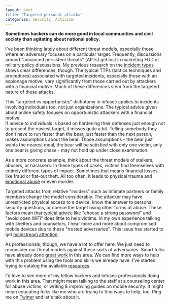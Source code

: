 ```yaml
---
layout: post
title: "Targeted personal attacks"
categories: Security, Activism
---
```


**Sometimes hackers can do more good in local communities and civil society than agitating about national policy.**

I've been thinking lately about different threat models, especially those where an adversary focuses on a particular target. Frequently, discussions around "advanced persistent threats" (APTs) get lost in marketing FUD or military policy discussions. My previous research on the [incident types](http://nbviewer.ipython.org/url/threatic.us/Clustering.ipynb) shows clear differences, though. The typical TTPs (tactics techniques and procedures) associated with targeted incidents, especially those with an espionage motive, vary significantly from those carried out by attackers with a financial motive. Much of these differences stem from the targeted nature of these attacks.

This "targeted vs opportunistic" dichotomy in infosec applies to incidents involving individuals too, not just organizations. The typical advice given about online safety focuses on opportunistic attackers with a financial motive.  
If advice to individuals is based on hardening their defenses just enough not to present the easiest target, it misses quite a bit. Telling somebody they don't have to run faster than the bear, just faster than the next person, makes assumptions about the bear. Those assumptions - the bear just wants the nearest meal, the bear will be satisfied with only one victim, only one bear is giving chase - may not hold up under close examination. 

As a more concrete example, think about the threat models of stalkers, abusers, or harassers. In these types of cases, victims find themselves with entirely different types of impact. Sometimes that means financial losses, like fraud or flat-out theft. All too often, it leads to physical trauma and [emotional abuse][2] or even murder.

Targeted attacks from relative "insiders" such as intimate partners or family members change the model considerably. The attacker may have unrestricted physical access to a device, know the answer to personal security questions, or coerce the target using other forms of abuse. These factors mean that [typical advice][0] like "choose a strong password" and "avoid open WiFi" does little to help victims. In my own experience talking with shelters and counselors, I hear more and more about compromised mobile devices due to these "trusted adversaries". This issue has started to get [mainstream attention][3].

As professionals, though, we have a lot to offer here. We just need to reconsider our threat models against these sorts of adversaries. Smart folks have already done [great work][4] in this area. We can find more ways to help with this problem using the tools and skills we already have. I've started trying to catalog the available [resources][1]. 

I'd love to see more of my fellow hackers and infosec professionals doing work in this area. That might mean talking to the staff at a counseling center for abuse victims, or writing & improving guides on mobile security. It might mean educating folks like me who are trying to find ways to help, too. Ping me on [Twitter](https://twitter.com/kylemaxwell) and let's talk about it.

  [0]: https://blog.malwarebytes.org/mobile-2/2015/01/keeping-a-secure-mobile-device/
  [1]: http://nnedv.org/resources/safetynetdocs.html
  [2]: https://www.psychologytoday.com/blog/anger-in-the-age-entitlement/200808/effects-emotional-abuse-it-hurts-when-i-love
  [3]: http://www.npr.org/blogs/alltechconsidered/2014/09/15/346149979/smartphones-are-used-to-stalk-control-domestic-abuse-victims
  [4]: https://www.youtube.com/watch?v=HgJqhuMUVz4
